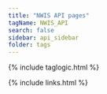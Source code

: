 ```yaml
---
title: "NWIS API pages"
tagName: NWIS_API
search: false
sidebar: api_sidebar
folder: tags
---
```

{% include taglogic.html %}

{% include links.html %}
